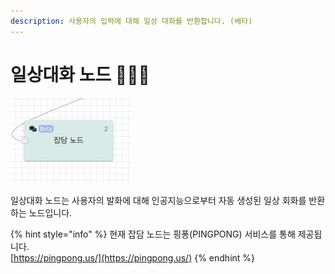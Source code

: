 ```yaml
---
description: 사용자의 입력에 대해 일상 대화를 반환합니다. (베타)
---
```


# 일상대화 노드 👩🏻‍🔬

![&#xC77C;&#xC0C1;&#xB300;&#xD654; &#xB178;&#xB4DC;](../../../.gitbook/assets/2019-11-19-1.04.38.png)

일상대화 노드는 사용자의 발화에 대해 인공지능으로부터 자동 생성된 일상 회화를 반환하는 노드입니다.

{% hint style="info" %}
현재 잡담 노드는 핑퐁\(PINGPONG\) 서비스를 통해 제공됩니다.  
[https://pingpong.us/](https://pingpong.us/)
{% endhint %}



